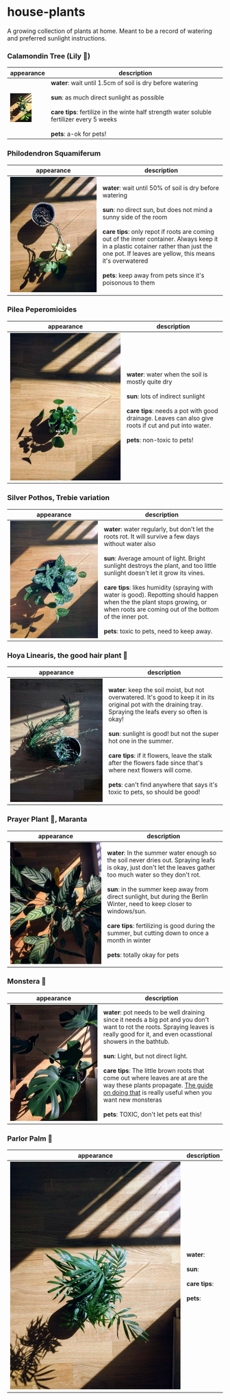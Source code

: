 # house-plants

A growing collection of plants at home. Meant to be a record of watering and
preferred sunlight instructions.

### Calamondin Tree (Lily :lemon:)

appearance | description
---------- | -----------
<img src="/img/calamondin.jpg" alt="calamondin" style="width: 50px;"/> | **water**: wait until 1.5cm of soil is dry before watering <br><br> **sun**: as much direct sunlight as possible <br><br> **care tips**: fertilize in the winte half strength water soluble fertilizer every 5 weeks <br><br>**pets**: a-ok for pets!

### Philodendron Squamiferum

appearance | description 
---------- | -----------
![philodendron](/img/philodendron.jpg) | **water**: wait until 50% of soil is dry before watering <br><br> **sun**: no direct sun, but does not mind a sunny side of the room <br><br> **care tips**: only repot if roots are coming out of the inner container. Always keep it in a plastic cotainer rather than just the one pot. If leaves are yellow, this means it's overwatered <br><br> **pets**: keep away from pets since it's poisonous to them

### Pilea Peperomioides

appearance | description 
---------- | -----------
![pilea peperomioides](/img/pilea-peperomioides.jpg) | **water**: water when the soil is mostly quite dry <br><br> **sun**: lots of indirect sunlight <br><br> **care tips**: needs a pot with good drainage. Leaves can also give roots if cut and put into water. <br><br> **pets**: non-toxic to pets!

### Silver Pothos, Trebie variation

appearance | description 
---------- | -----------
![Silver Pothos](/img/silver-pothos.jpg) | **water**: water regularly, but don't let the roots rot. It will survive a few days without water also<br><br> **sun**: Average amount of light. Bright sunlight destroys the plant, and too little sunlight doesn't let it grow its vines.<br><br> **care tips**: likes humidity (spraying with water is good). Repotting should happen when the the plant stops growing, or when roots are coming out of the bottom of the inner pot.<br><br> **pets**: toxic to pets, need to keep away.

### Hoya Linearis, the good hair plant :information_desk_person:

appearance | description 
---------- | -----------
![Hoya Linearis](/img/hoya-linearis.jpg) | **water**: keep the soil moist, but not overwatered. It's good to keep it in its original pot with the draining tray. Spraying the leafs every so often is okay! <br><br> **sun**: sunlight is good! but not the super hot one in the summer. <br><br> **care tips**: if it flowers, leave the stalk after the flowers fade since that's where next flowers will come. <br><br> **pets**: can't find anywhere that says it's toxic to pets, so should be good!

### Prayer Plant :pray:, Maranta 

appearance | description 
---------- | -----------
![prayer plant](/img/prayer-plant.jpg) | **water**: In the summer water enough so the soil never dries out. Spraying leafs is okay, just don't let the leaves gather too much water so they don't rot.<br><br> **sun**: in the summer keep away from direct sunlight, but during the Berlin Winter, need to keep closer to windows/sun.<br><br> **care tips**: fertilizing is good during the summer, but cutting down to once a month in winter <br><br> **pets**: totally okay for pets

### Monstera :ghost: 

appearance | description 
---------- | -----------
![monstera](/img/monstera.jpg) | **water**: pot needs to be well draining since it needs a big pot and you don't want to rot the roots. Spraying leaves is really good for it, and even ocasstional showers in the bathtub. <br><br> **sun**: Light, but not direct light. <br><br> **care tips**: The little brown roots that come out where leaves are at are the way these plants propagate. [The guide on doing that](https://leafandpaw.com/2018/02/19/how-to-propagate-monstera-deliciosa/) is really useful when you want new monsteras<br><br> **pets**: TOXIC, don't let pets eat this!

### Parlor Palm :palm_tree: 

appearance | description 
---------- | -----------
![parlor palm](/img/parlor-palm.jpg) | **water**: <br><br> **sun**: <br><br> **care tips**: <br><br> **pets**: 
